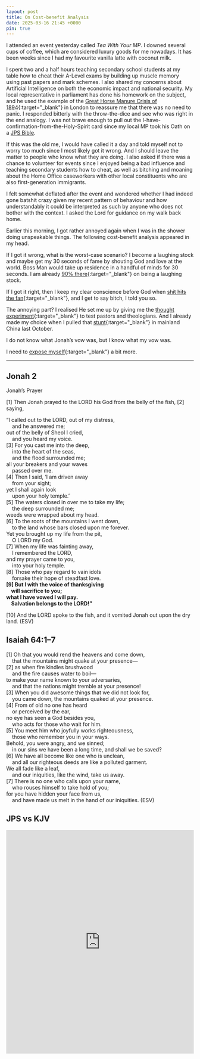 ```yaml
---
layout: post
title: On Cost-benefit Analysis
date: 2025-03-16 21:45 +0000
pin: true
---
```


I attended an event yesterday called _Tea With Your MP_. I downed several cups of coffee, which are considered luxury goods for me nowadays. It has been weeks since I had my favourite vanilla latte with coconut milk.

I spent two and a half hours teaching secondary school students at my table how to cheat their A-Level exams by building up muscle memory using past papers and mark schemes. I also shared my concerns about Artificial Intelligence on both the economic impact and national security. My local representative in parliament has done his homework on the subject, and he used the example of the [Great Horse Manure Crisis of 1894](https://en.wikipedia.org/wiki/Great_horse_manure_crisis_of_1894){:target="_blank"} in London to reassure me that there was no need to panic. I responded bitterly with the throw-the-dice and see who was right in the end analogy. I was not brave enough to pull out the I-have-confirmation-from-the-Holy-Spirit card since my local MP took his Oath on a [JPS Bible](#jps-vs-kjv).

If this was the old me, I would have called it a day and told myself not to worry too much since I most likely got it wrong. And I should leave the matter to people who know what they are doing. I also asked if there was a chance to volunteer for events since I enjoyed being a bad influence and teaching secondary students how to cheat, as well as bitching and moaning about the Home Office caseworkers with other local constituents who are also first-generation immigrants.

I felt somewhat deflated after the event and wondered whether I had indeed gone batshit crazy given my recent pattern of behaviour and how understandably it could be interpreted as such by anyone who does not bother with the context. I asked the Lord for guidance on my walk back home.

Earlier this morning, I got rather annoyed again when I was in the shower doing unspeakable things. The following cost-benefit analysis appeared in my head.

If I got it wrong, what is the worst-case scenario? I become a laughing stock and maybe get my 30 seconds of fame by shouting God and love at the world. Boss Man would take up residence in a handful of minds for 30 seconds. I am already [90% there](../on-sexual-theology/){:target="_blank"} on being a laughing stock.

If I got it right, then I keep my clear conscience before God when [shit hits the fan](https://letter.hesaid.love/){:target="_blank"}, and I get to say bitch, I told you so.

The annoying part? I realised He set me up by giving me the [thought experiment](../on-gethsemane/){:target="_blank"} to test pastors and theologians. And I already made my choice when I pulled that [stunt](../reasoning-behind-preaching-mainland-china-jonah-style/){:target="_blank"} in mainland China last October.

I do not know what Jonah’s vow was, but I know what my vow was.

I need to [expose myself](https://en.wikipedia.org/wiki/Politically_exposed_person){:target="_blank"} a bit more.

---

## Jonah 2

Jonah’s Prayer

[1] Then Jonah prayed to the LORD his God from the belly of the fish, [2] saying,

 “I called out to the LORD, out of my distress,<br>
  &nbsp;&nbsp;&nbsp;&nbsp;and he answered me;<br>
 out of the belly of Sheol I cried,<br>
  &nbsp;&nbsp;&nbsp;&nbsp;and you heard my voice.<br>
 [3] For you cast me into the deep,<br>
  &nbsp;&nbsp;&nbsp;&nbsp;into the heart of the seas,<br>
  &nbsp;&nbsp;&nbsp;&nbsp;and the flood surrounded me;<br>
 all your breakers and your waves<br>
  &nbsp;&nbsp;&nbsp;&nbsp;passed over me.<br>
 [4] Then I said, ‘I am driven away<br>
  &nbsp;&nbsp;&nbsp;&nbsp;from your sight;<br>
 yet I shall again look<br>
  &nbsp;&nbsp;&nbsp;&nbsp;upon your holy temple.’<br>
 [5] The waters closed in over me to take my life;<br>
  &nbsp;&nbsp;&nbsp;&nbsp;the deep surrounded me;<br>
 weeds were wrapped about my head.<br>
 [6] To the roots of the mountains I went down,<br>
  &nbsp;&nbsp;&nbsp;&nbsp;to the land whose bars closed upon me forever.<br>
 Yet you brought up my life from the pit,<br>
  &nbsp;&nbsp;&nbsp;&nbsp;O LORD my God.<br>
 [7] When my life was fainting away,<br>
  &nbsp;&nbsp;&nbsp;&nbsp;I remembered the LORD,<br>
 and my prayer came to you,<br>
  &nbsp;&nbsp;&nbsp;&nbsp;into your holy temple.<br>
 [8] Those who pay regard to vain idols<br>
  &nbsp;&nbsp;&nbsp;&nbsp;forsake their hope of steadfast love.<br>
 <b>[9] But I with the voice of thanksgiving<br>
  &nbsp;&nbsp;&nbsp;&nbsp;will sacrifice to you;<br>
 what I have vowed I will pay.<br>
  &nbsp;&nbsp;&nbsp;&nbsp;Salvation belongs to the LORD!”</b><br>

 [10] And the LORD spoke to the fish, and it vomited Jonah out upon the dry land. (ESV)

## Isaiah 64:1–7

 [1] Oh that you would rend the heavens and come down,<br>
  &nbsp;&nbsp;&nbsp;&nbsp;that the mountains might quake at your presence—<br>
 [2] as when fire kindles brushwood<br>
  &nbsp;&nbsp;&nbsp;&nbsp;and the fire causes water to boil—<br>
 to make your name known to your adversaries,<br>
  &nbsp;&nbsp;&nbsp;&nbsp;and that the nations might tremble at your presence!<br>
 [3] When you did awesome things that we did not look for,<br>
  &nbsp;&nbsp;&nbsp;&nbsp;you came down, the mountains quaked at your presence.<br>
 [4] From of old no one has heard<br>
  &nbsp;&nbsp;&nbsp;&nbsp;or perceived by the ear,<br>
 no eye has seen a God besides you,<br>
  &nbsp;&nbsp;&nbsp;&nbsp;who acts for those who wait for him.<br>
 [5] You meet him who joyfully works righteousness,<br>
  &nbsp;&nbsp;&nbsp;&nbsp;those who remember you in your ways.<br>
 Behold, you were angry, and we sinned;<br>
  &nbsp;&nbsp;&nbsp;&nbsp;in our sins we have been a long time, and shall we be saved?<br>
 [6] We have all become like one who is unclean,<br>
  &nbsp;&nbsp;&nbsp;&nbsp;and all our righteous deeds are like a polluted garment.<br>
 We all fade like a leaf,<br>
  &nbsp;&nbsp;&nbsp;&nbsp;and our iniquities, like the wind, take us away.<br>
 [7] There is no one who calls upon your name,<br>
  &nbsp;&nbsp;&nbsp;&nbsp;who rouses himself to take hold of you;<br>
 for you have hidden your face from us,<br>
  &nbsp;&nbsp;&nbsp;&nbsp;and have made us melt in the hand of our iniquities. (ESV)<br>

## JPS vs KJV

<embed src="https://dl.hesaid.love/JPS_vs_KJV_Comparison.pdf" type="application/pdf" width="100%" height="600px" />
